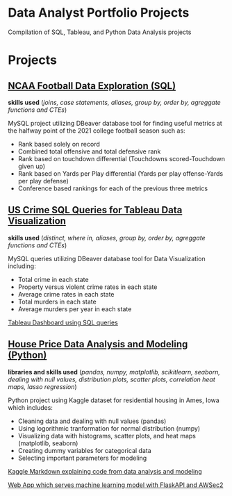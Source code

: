 # Data Analyst Portfolio Projects

Compilation of SQL, Tableau, and Python Data Analysis projects

# Projects

## [NCAA Football Data Exploration (SQL)](https://github.com/maskrap97/DataAnalystPortfolioProjects/blob/main/MidSeasonEDA.sql)
**skills used** (*joins, case statements, aliases, group by, order by, agreggate functions and CTEs*)

MySQL project utilizing DBeaver database tool for finding useful metrics at the halfway point of the 2021 college football season such as:

* Rank based solely on record
* Combined total offensive and total defensive rank
* Rank based on touchdown differential (Touchdowns scored-Touchdown given up)
* Rank based on Yards per Play differential (Yards per play offense-Yards per play defense)
* Conference based rankings for each of the previous three metrics

## [US Crime SQL Queries for Tableau Data Visualization](https://github.com/maskrap97/DataAnalystPortfolioProjects/blob/main/UScrime_Tableau.sql)
**skills used** (*distinct, where in, aliases, group by, order by, agreggate functions and CTEs*)

MySQL queries utilizing DBeaver database tool for Data Visualization including:

* Total crime in each state
* Property versus violent crime rates in each state
* Average crime rates in each state
* Total murders in each state
* Average murders per year in each state

[Tableau Dashboard using SQL queries](https://public.tableau.com/app/profile/sam.park1295/viz/UnitedStatesCrime1960-2019/UnitedStatesCrime)

## [House Price Data Analysis and Modeling (Python)](https://github.com/maskrap97/DataAnalystPortfolioProjects/blob/main/MidSeasonEDA.sql)
**libraries and skills used** (*pandas, numpy, matplotlib, scikitlearn, seaborn, dealing with null values, distribution plots, scatter plots, correlation heat maps, lasso regression*)

Python project using Kaggle dataset for residential housing in Ames, Iowa which includes:

* Cleaning data and dealing with null values (pandas)
* Using logorithmic tranformation for normal distribution (numpy)
* Visualizing data with histograms, scatter plots, and heat maps (matplotlib, seaborn)
* Creating dummy variables for categorical data
* Selecting important parameters for modeling

[Kaggle Markdown explaining code from data analysis and modeling](https://www.kaggle.com/maskrap97/easy-to-follow-eda-and-machine-learning-python?scriptVersionId=68357698)

[Web App which serves machine learning model with FlaskAPI and AWSec2](http://ec2-54-215-122-77.us-west-1.compute.amazonaws.com:5000)

